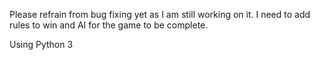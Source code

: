 Please refrain from bug fixing yet as I am still working on it.  I need to add rules to win and AI for the game to be complete.  

Using Python 3
